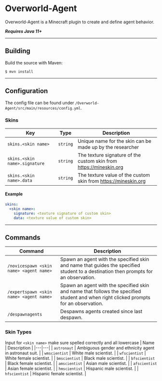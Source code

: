 # Overworld-Agent

Overworld-Agent is a Minecraft plugin to create and define agent behavior. 

_**Requires Java 11+**_

---

## Building
Build the source with Maven:
```
$ mvn install
```

---

## Configuration
The config file can be found under `/Overworld-Agent/src/main/resources/config.yml`.

### Skins
| Key | Type | Description |
|---|---|---|
|`skins.<skin name>`|`string`|Unique name for the skin can be made up by the researcher|
|`skins.<skin name>.signature`|`string`|The texture signature of the custom skin from https://mineskin.org|
|`skins.<skin name>.data`|`string`|The texture value of the custom skin from https://mineskin.org|


#### Example
```yaml
skins:
  <skin name>:
    signature: <texture signature of custom skin>
    data: <texture value of custom skin>
```
---

## Commands
| Command                                                                                | Description                                                                                                                          |
|----------------------------------------------------------------------------------------|--------------------------------------------------------------------------------------------------------------------------------------|
| `/novicespawn <skin name> <agent name>`                                  | Spawn an agent with the specified skin and name that guides the specified student to a destination then prompts for an observation.  |
| `/expertspawn <skin name> <agent name>`                                  | Spawn an agent with the specified skin and name that follows the specified student and when right clicked prompts for an observation.|
| `/despawnagents`                                  | Despawns agents created since last despawn.|

### Skin Types
Input for `<skin name>` make sure spelled correctly and all lowercase
| Name | Description |
|---|---|
| `astronaut` | Ambiguous gender and ethnicity agent in astronaut suit. |
| `wmscientist` | White male scientist. |
| `wfscientist` | White female scientist. |
| `bmscientist` | Black male scientist. |
| `bfscientist` | Black female scientist. |
| `amscientist` | Asian male scientist. |
| `afscientist` | Asian female scientist. |
| `hmscientist` | Hispanic male scientist. |
| `hfscientist` | Hispanic female scientist. |

